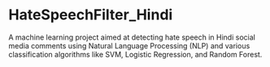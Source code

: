 # HateSpeechFilter_Hindi
A machine learning project aimed at detecting hate speech in Hindi social media comments using Natural Language Processing (NLP) and various classification algorithms like SVM, Logistic Regression, and Random Forest.
